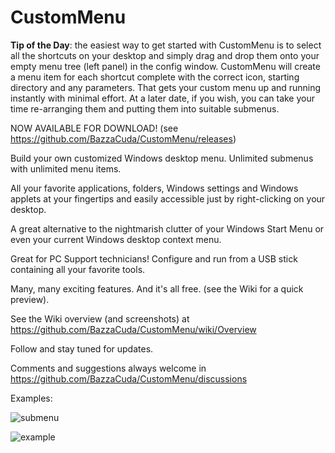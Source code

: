 # CustomMenu

**Tip of the Day**: the easiest way to get started with CustomMenu is to select all the shortcuts on your desktop and simply drag and drop them onto your empty menu tree (left panel) in the config window. CustomMenu will create a menu item for each shortcut complete with the correct icon, starting directory and any parameters. That gets your custom menu up and running instantly with minimal effort. At a later date, if you wish, you can take your time re-arranging them and putting them into suitable submenus.

NOW AVAILABLE FOR DOWNLOAD! (see https://github.com/BazzaCuda/CustomMenu/releases)

Build your own customized Windows desktop menu.  Unlimited submenus with unlimited menu items.

All your favorite applications, folders, Windows settings and Windows applets at your fingertips and easily accessible just by right-clicking on your desktop.

A great alternative to the nightmarish clutter of your Windows Start Menu or even your current Windows desktop context menu.

Great for PC Support technicians! Configure and run from a USB stick containing all your favorite tools.

Many, many exciting features. And it's all free. (see the Wiki for a quick preview).

See the Wiki overview (and screenshots) at https://github.com/BazzaCuda/CustomMenu/wiki/Overview

Follow and stay tuned for updates.

Comments and suggestions always welcome in https://github.com/BazzaCuda/CustomMenu/discussions

Examples:

![submenu](https://user-images.githubusercontent.com/22550919/209433162-5023c066-b993-4f4f-88f0-2e2046cf4b4e.png)


![example](https://user-images.githubusercontent.com/22550919/209433120-93bdfd3c-6990-4958-8581-75fc001b423a.jpg)
